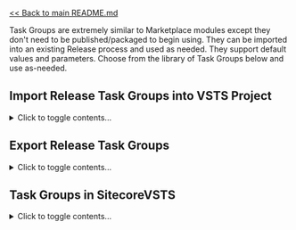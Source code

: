 [<< Back to main README.md](../README.md)

Task Groups are extremely similar to Marketplace modules except they don't need to be published/packaged to begin using. They can be imported into an existing Release process and used as needed. They support default values and parameters. Choose from the library of Task Groups below and use as-needed.

## Import Release Task Groups into VSTS Project

<details><summary>Click to toggle contents...</summary>


![Import Task Group](../ReadMeImages/ImportTaskGroup.png)

</details>

## Export Release Task Groups

<details><summary>Click to toggle contents...</summary>


![Export Task Group](../ReadMeImages/ExportTaskGroup.png)

</details>

## Task Groups in SitecoreVSTS

<details><summary>Click to toggle contents...</summary>

---

#### Copy .Net 4.5 SPD Scripts
*   Dependent on: **Download GeekHive Scripts** Build Task, .Net 4.5 web project
*   Parameters: 
    *   SitecoreWebRoot
	    *   Default Value: **C:\inetpub\wwwroot\Sitecore\Website**
*   Notable Properties:
    *   Source Folder
	    *   Default Value: **$(System.DefaultWorkingDirectory)\_Base Build\drop\SitecoreVSTS\Scripts\SPD\Net4.5**
		*   Potential Changes: The path "_Base Build" is dependent on the name of your build. If the Build Template is used, it should default to "_Base Build".
*   This task copies all required code and config files to execute Sitecore Package Deployer to the web root.

---

#### Copy Files to Sitecore Web Root
*   Dependent on: N/A
*   Parameters: 
    *   SitecoreWebRoot
	    *   Default Value: **C:\inetpub\wwwroot\Sitecore\Website**
	*   WebDeployLocation
	    *   Default Value: **$(System.DefaultWorkingDirectory)\_Base Build\drop\_PublishedWebsites\TDS.Project**
		*   Update the **Default Value** to match your build artifact output.
*   Notable Properties: N/A
*   This task copies TDS Classic build output to the web root. This will be the compiled website.

---

#### Copy Update Packages for SPD
*   Dependent on: TDS Classic Update Packages
*   Parameters: 
    *   SPD.DataFolder
	    *   Default Value: **C:\inetpub\wwwroot\Sitecore\Data\SitecorePackageDeployer**
	*   TDSFolder.TDSProject.update
	    *   Default Value: **\*\***
		*   Update this value on each implementation of this Task Group. Do not modify the **Default Value**. An example implementation value would be *TDS.Content\TDS.Content.update*
*   Notable Properties:
    *   Source Folder
	    *   Default Value: **$(System.DefaultWorkingDirectory)\_Base Build\drop\_Packages**
		*   Potential Changes: The path "_Base Build" is dependent on the name of your build. If the Build Template is used, it should default to "_Base Build".
*   This task copies all listed TDS Update Packages to the Sitecore Package Deployer folder.

---

#### Delete files pre-Deploy
*   Dependent on: N/A
*   Parameters: 
    *   PathsFilesToDelete
	    *   Default Value: (none)
	*   WebDeployLocation
	    *   Default Value: **$(System.DefaultWorkingDirectory)\_Base Build\drop\_PublishedWebsites\TDS.Project**
		*   Update this value to point to the output of your TDS web project output.
*   Notable Properties: N/A
*   This task simply removes any files not needed for a particular environment prior to copying the contents of the webroot. For example, a CD environment may need particular files removed prior to copying.

---

#### Empty Upgrade Directory
*   Dependent on: N/A
*   Parameters: 
    *   SitecoreWebRoot
	    *   Default Value: **C:\inetpub\wwwroot\Sitecore\Website**
*   Notable Properties: N/A
*   This task empties the *~\temp\__UpgradeHistory* folder. This folder will contain all SPD installs. After a while, it can grow quite large if this maintenance task is not in place.

---

#### Prime Site
*   Dependent on: **Download GeekHive Scripts** Build Task
*   Parameters: 
    *   BasicAuthPassword
	    *   Default Value: (none)
	*   BasicAuthUsername
	    *   Default Value: (none)
	*   primeUrl
	    *   Default Value: http://site.name
		*   Update this value on each implementation of this Task Group.
*   Notable Properties:
    *   Script Path
	    *   Default Value: **$(System.DefaultWorkingDirectory)\_Base Build\drop\SitecoreVSTS\Scripts\All\Execute Url\ExecuteUrl.ps1**
		*   Potential Changes: The path "_Base Build" is dependent on the name of your build. If the Build Template is used, it should default to "_Base Build".
	*   Working Directory (Advanced Section)
	    *   Default Value: **$(System.DefaultWorkingDirectory)\_Base Build\drop\SitecoreVSTS\Scripts\All\Execute Url**
		*   Potential Changes: The path "_Base Build" is dependent on the name of your build. If the Build Template is used, it should default to "_Base Build".
*   This task relies simply issues a request to a website/page. If Basic Authentication support is required, enter a username and password. If not, leave blank.

---

#### Replace tokens in ArtifactWebRoot
*   Dependent on: [**Replace Tokens** Marketplace module](https://marketplace.visualstudio.com/items?itemName=qetza.replacetokens).
*   Parameters: 
    *   ArtifactWebRoot
	    *   Default Value: **$(System.DefaultWorkingDirectory)\_Base Build\drop\_PublishedWebsites\TDS.Project**
		*   Potential Changes: The path "_Base Build" is dependent on the name of your build. If the Build Template is used, it should default to "_Base Build".
*   Notable Properties: 
    *   Target files
	    *   Default Value: **\*\*/\*.config
		*   This likely does not need to change. It targets all config files for replacement values.
	*   Token prefix
	    *   Default Value: **\#\{**
		*   This is likely the proper value, however if you are targeting replacements in a different way, update this value.
	*   Token suffix
	    *   Default Value: **\}\#**
		*   This is likely the proper value, however if you are targeting replacements in a different way, update this value.
*   This task replaces tokens in config files. For example, if you are transforming a *.Release.config with a value of **\#\{WebDatabaseConnectionString\}\#**, this task will review Release Variables for any match for the specific environment for **WebDatabaseConnectionString** and include the proper value.

---

#### Run Install URL
*   Dependent on: **Download GeekHive Scripts** Build Task, **Copy Update Packages for SPD** Release Task, **Copy .Net X.X SPD Scripts** Release Task
*   Parameters: 
    *   BasicAuthPassword
	    *   Default Value: (none)
	*   BasicAuthUsername
	    *   Default Value: (none)
	*   hostname
	    *   Default Value:  **http://site.name**
*   Notable Properties:
    *   Script Path
	    *   Default Value: **$(System.DefaultWorkingDirectory)\_Base Build\drop\SitecoreVSTS\Scripts\All\Execute Url\ExecuteUrl.ps1**
		*   Potential Changes: The path "_Base Build" is dependent on the name of your build. If the Build Template is used, it should default to "_Base Build".
	*   Arguments
	    *   Default Value: **-SiteUrl '$(hostname)/StartSitecorePackageDeployer.aspx?response=json' -Username $(BasicAuthUsername) -Password $(BasicAuthPassword) -RepeatInterval 3**
		*   Potential Changes: If Basic Authentication is not required, leave these fields blank. Repeat Inverval is in *seconds*.
	*   Working Directory (Advanced Section)
	    *   Default Value: **$(System.DefaultWorkingDirectory)\_Base Build\drop\SitecoreVSTS\Scripts\All\Execute Url**
		*   Potential Changes: The path "_Base Build" is dependent on the name of your build. If the Build Template is used, it should default to "_Base Build".
*   This task installs all Update Packages in the Sitecore Package Deployer folder. It performs an *asynchronous* install. Every *RepeatInterval* seconds it checks the current status of the install. It only ends the task once all Update Packages have been installed.

---

#### Smart AppPool Recycle
*   Dependent on: **Download GeekHive Scripts** Build Task
*   Parameters: 
    *   AppPoolName
	    *   Default Value: (none)
		*   The name of the application pool in IIS that you are targeting. *Modify this per implementation.*
*   Notable Properties:
    *   Script Path
	    *   Default Value: **$(System.DefaultWorkingDirectory)\_Base Build\drop\SitecoreVSTS\Scripts\All\recycle-app-pool.ps1**
		*   Potential Changes: The path "_Base Build" is dependent on the name of your build. If the Build Template is used, it should default to "_Base Build".
	*   Arguments
	    *   Default Value: **-AppPool $(AppPoolName) -Count 10 -Delay 30000**
		*   Potential Changes: It will perform 10 *checks*, one every 30 seconds by default, for a total runtime of 5 minutes. Modify as-needed.
	*   Working Directory (Advanced Section)
	    *   Default Value: **$(System.DefaultWorkingDirectory)\_Base Build\drop\SitecoreVSTS\Scripts**
		*   Potential Changes: The path "_Base Build" is dependent on the name of your build. If the Build Template is used, it should default to "_Base Build".
*   This task recycles the web application pool. It ensures that a brand new app pool is ready after the task is complete, as opposed to allowing a lingering/obsolete app pool that may serve requests. **Note: this task requires that the agent running the deployment has permission to perform an app pool recycle.**

---

#### Tag Repository with Latest Release
*   Dependent on: **Download GeekHive Scripts** Build Task, [Git installed on server](https://git-scm.com/download/win) (must restart agent to see additional capability), [GitDeltaDeploy](https://www.nuget.org/packages/Hedgehog.TDS.BuildExtensions.GitDeltaDeploy/) configured and enabled (if not enabled, this task will fail, but continue. It is enabled at build queue time)
*   Parameters: 
    *   DeltaFileLocation
	    *   Default Value: **$(System.DefaultWorkingDirectory)\_Base Build\drop\Delta\LastDeploymentGitCommitId.txt**
		*   The path "_Base Build" is dependent on the name of your build. If the Build Template is used, it should default to "_Base Build".
	*   RepoPassword
	    *   Default Value: **<use a secure variable to hold this>**
		*   Use a secure VSTS Release Variable to hold the repository password.
	*   RepoUrl
	    *   Default Value: **project.visualstudio.com/_git/projectname**
		*   The link to the Git repository. Note: do not include the "https://" portion of the URL.
	*   RepoUsername
	    *   Default Value: **name%40email.com**
		*   The email/username for the Git repository. Note: **'@'** must be encoded to **'%40'** in an email.
	*   TempRepoLocation
	    *   Default Value: **C:\agent\Repo Temp**
		*   The path where the repository will be cloned to. This directory will be created and removed during execution.
*   Notable Properties:
    *   Script Path
	    *   Default Value: **$(System.DefaultWorkingDirectory)\_Base Build\drop\SitecoreVSTS\Scripts\CM Only\TagRepo.ps1**
		*   Potential Changes: The path "_Base Build" is dependent on the name of your build. If the Build Template is used, it should default to "_Base Build".
	*   Arguments
	    *   Default Value: **-RepoUrl "$(RepoUrl)" -Username $(RepoUsername) -Password $(RepoPassword) -Location "$(TempRepoLocation)" -DeltaFile "$(DeltaFileLocation)"**
		*   Potential Changes: Likely no changes needed.
	*   Working Directory (Advanced Section)
	    *   Default Value: **$(System.DefaultWorkingDirectory)\_Base Build\drop\SitecoreVSTS\Scripts\CM Only**
		*   Potential Changes: The path "_Base Build" is dependent on the name of your build. If the Build Template is used, it should default to "_Base Build".
	*   Continue on error (Control Options Section)
	    *   Default Value: **<checked>**
		*   Potential Changes: Because this task can fail when GitDeltaDeploy is not enabled for a build, it intentionally continues on error.
*   This task automatically tags the current commit with the tag **"ProductionRelease"**. This enables GitDeltaDeploy to be fully automated. Only run this task on a CM server as part of a CD deployment. **See image below for executing a CM agent from a CD Task.**

![CM Agent on CD Task](../ReadMeImages/TagRepoWithLatest.png)

---

</details>
